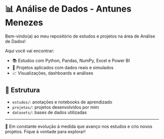 # 📊 Análise de Dados - Antunes Menezes

Bem-vindo(a) ao meu repositório de estudos e projetos na área de Análise de Dados!

Aqui você vai encontrar:
- 📚 Estudos com Python, Pandas, NumPy, Excel e Power BI
- 📁 Projetos aplicados com dados reais e simulados
- 📈 Visualizações, dashboards e análises

## 📂 Estrutura
- `estudos/`: anotações e notebooks de aprendizado
- `projetos/`: projetos desenvolvidos por mim
- `datasets/`: bases de dados utilizadas

---

🚀 Em constante evolução à medida que avanço nos estudos e crio novos projetos. Fique à vontade para explorar!
